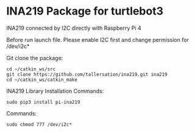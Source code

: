 # INA219 Package for turtlebot3 

INA219 connected by I2C directly with Raspberry Pi 4

Before run launch file. Please enable I2C first and change permission for /dev/i2c*


Git clone the package:
```
cd ~/catkin_ws/src
git clone https://github.com/tallersation/ina219.git ina219   
cd ~/catkin_ws/catkin_make
```

INA219 Library Installation Commands:
```
sudo pip3 install pi-ina219
```

Commands:
```
sudo chmod 777 /dev/i2c*
```
